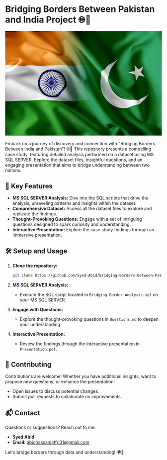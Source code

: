 # Bridging Borders Between Pakistan and India Project 🌐🤝

<div align="center">
  <img src="https://github.com/Syed-Abid/Bridging-Borders-Between-Pakistan-and-India-Project-/blob/main/India%20Pakistan%20Flag.png" alt="India Pakistan Unity">
</div>

Embark on a journey of discovery and connection with "Bridging Borders Between India and Pakistan"! 🌐🤝 This repository presents a compelling case study, featuring detailed analysis performed on a dataset using MS SQL SERVER. Explore the dataset files, insightful questions, and an engaging presentation that aims to bridge understanding between two nations.

## 🚀 Key Features

- **MS SQL SERVER Analysis:** Dive into the SQL scripts that drive the analysis, unraveling patterns and insights within the dataset.
- **Comprehensive Dataset:** Access all the dataset files to explore and replicate the findings.
- **Thought-Provoking Questions:** Engage with a set of intriguing questions designed to spark curiosity and understanding.
- **Interactive Presentation:** Explore the case study findings through an immersive presentation.

## 🛠️ Setup and Usage

1. **Clone the repository:**
    ```bash
    git clone https://github.com/Syed-Abid/Bridging-Borders-Between-Pakistan-and-India-Project-.git
    ```

2. **MS SQL SERVER Analysis:**
    - Execute the SQL script located in `Bridging Border Analysis.sql` on your MS SQL SERVER.

3. **Engage with Questions:**
    - Explore the thought-provoking questions in `Questions.md` to deepen your understanding.

4. **Interactive Presentation:**
    - Review the findings through the interactive presentation in `Presentation.pdf`.

## 🤝 Contributing

Contributions are welcome! Whether you have additional insights, want to propose new questions, or enhance the presentation:

- Open issues to discuss potential changes.
- Submit pull requests to collaborate on improvements.

## 📬 Contact

Questions or suggestions? Reach out to me:

- **Syed Abid**
- **Email:** [abidhassanjaffri31@gmail.com](mailto:abidhassanjaffri31@gmail.com)

Let's bridge borders through data and understanding! 🌍🤝
